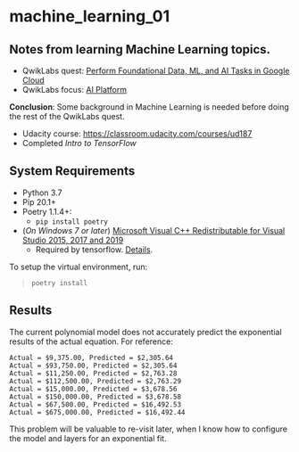 # machine_learning_01

## Notes from learning Machine Learning topics.

* QwikLabs quest: [Perform Foundational Data, ML, and AI Tasks in Google Cloud](https://google.qwiklabs.com/quests/117)
* QwikLabs focus: [AI Platform](https://google.qwiklabs.com/focuses/581)

**Conclusion**: Some background in Machine Learning is needed before doing the rest of the QwikLabs quest.

* Udacity course: https://classroom.udacity.com/courses/ud187
* Completed *Intro to TensorFlow*

## System Requirements

* Python 3.7
* Pip 20.1+
* Poetry 1.1.4+:
  * `pip install poetry`
* (*On Windows 7 or later*) [Microsoft Visual C++ Redistributable for Visual Studio 2015, 2017 and 2019](https://support.microsoft.com/help/2977003/the-latest-supported-visual-c-downloads)
  * Required by tensorflow.  [Details](https://www.tensorflow.org/install/pip#system-requirements).

To setup the virtual environment, run:
  > `poetry install`

## Results

The current polynomial model does not accurately predict the exponential results of the actual equation.  For reference:

```
Actual = $9,375.00, Predicted = $2,305.64
Actual = $93,750.00, Predicted = $2,305.64
Actual = $11,250.00, Predicted = $2,763.28
Actual = $112,500.00, Predicted = $2,763.29
Actual = $15,000.00, Predicted = $3,678.56
Actual = $150,000.00, Predicted = $3,678.58
Actual = $67,500.00, Predicted = $16,492.53
Actual = $675,000.00, Predicted = $16,492.44
```

This problem will be valuable to re-visit later, when I know how to configure the model and layers for an exponential fit.